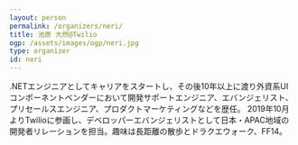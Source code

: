 ```yaml
---
layout: person
permalink: /organizers/neri/
title: 池原 大然@Twilio
ogp: /assets/images/ogp/neri.jpg
type: organizer
id: neri
---
```

.NETエンジニアとしてキャリアをスタートし、その後10年以上に渡り外資系UIコンポーネントベンダーにおいて開発サポートエンジニア、エバンジェリスト、プリセールスエンジニア、プロダクトマーケティングなどを歴任。
2019年10月よりTwilioに参画し、デベロッパーエバンジェリストとして日本・APAC地域の開発者リレーションを担当。趣味は長距離の散歩とドラクエウォーク、FF14。
